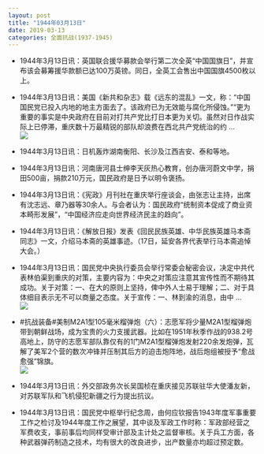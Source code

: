 ```yaml
---
layout: post
title: "1944年03月13日"
date: 2019-03-13
categories: 全面抗战(1937-1945)
---
```


<meta name="referrer" content="no-referrer" />

- 1944年3月13日讯：英国联合援华募款会举行第二次全英“中国国旗日”，并宣布该会募筹援华款额已达100万英镑。同日，全英工会售出中国国旗4500枚以上。 

- 1944年3月13日讯：美国《新共和杂志》载《远东的混乱》一文，称：“中国国民党已投入内地的地主方面去了。该政府已为无效能与腐化所侵蚀。”“更为重要的事实是中央政府在目前对打共产党比打日本更为关切。虽然对日作战实际上已停滞，重庆数十万最精锐的部队却浪费在西北共产党统治的约 ... <br/><img src="https://wx4.sinaimg.cn/large/aca367d8ly1g11gu5b9vzj20c80cwq33.jpg" />

- 1944年3月13日讯：日机轰炸湖南衡阳、长沙及江西吉安、泰和等地。 

- 1944年3月13日讯：河南唐河县士绅李天灰热心教育，创办唐河蔚文中学，捐田500亩，捐款210万元，国民政府是日予以明令褒扬。 

- 1944年3月13日讯：《宪政》月刊社在重庆举行座谈会，由张志让主持，出席有沈志远、章乃器等30余人。与会者认为：国民政府“统制资本促成了商业资本畸形发展”，“中国经济应走向世界经济民主的趋向”。 

- 1944年3月13日讯：《解放日报》发表《回民民族英雄、中华民族英雄马本斋同志》一文，介绍马本斋的英雄事迹。（17日，延安各界代表举行马本斋追悼大会。） 

- 1944年3月13日讯：国民党中央执行委员会举行常委会秘密会议，决定中共代表林伯渠到重庆的对策，主要内容为：中央之对策应注意其宣传性而不期待其成功。关于对策：一、在大的原则上坚持，俾中外人士易于理解；二、对于具体细目表示无不可以商量之态度。关于宣传：一、林到渝的消息，由中 ... <br/><img src="https://wx1.sinaimg.cn/large/aca367d8ly1g10zi022ddj20c80cwdfz.jpg" />

- #抗战装备#美制M2A1型105毫米榴弹炮（六）：志愿军将少量M2A1型榴弹炮带到朝鲜战场，成为宝贵的火力支援武器。比如在1951年秋季作战的938.2号高地上，防守的志愿军部队靠仅有的1门M2A1型榴弹炮发射220余发炮弹，瓦解了美军2个营的数次冲锋并压制其后方的迫击炮阵地，战后炮组被授予“愈战愈强”锦旗。 <br/><img src="https://wx4.sinaimg.cn/large/aca367d8ly1g10xrlk9i0j207h0abt9v.jpg" />

- 1944年3月13日讯：外交部政务次长吴国桢在重庆接见苏联驻华大使潘友新，对苏联军队和飞机侵犯新疆之行为提出抗议。 

- 1944年3月13日讯：国民党中枢举行纪念周，由何应钦报告1943年度军事重要工作之检讨及1944年度工作之展望，其中谈及军政工作时称：军政部经营之军费收支，事前事后均同样受审计部及主计处之监督审核。关于兵工方面，各种武器弹药制造之技术，均有很大的改良进步，出产数量亦均超过预定数。 

